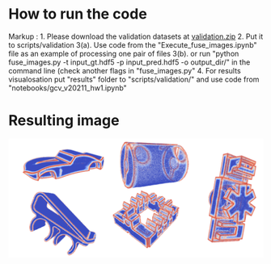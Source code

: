 # How to run the code

Markup : 1. Please download the validation datasets at [validation.zip](https://www.dropbox.com/s/lxg7lb8xqcmxowa/validation.zip?dl=0)
         2. Put it to scripts/validation
         3(a). Use code from the "Execute_fuse_images.ipynb" file as an example of processing one pair of files
         3(b). or run "python fuse_images.py -t input_gt.hdf5 -p input_pred.hdf5 -o output_dir/" in the command line (check another flags in "fuse_images.py"
         4. For results visualosation put "results" folder to "scripts/validation/" and use code from "notebooks/gcv_v20211_hw1.ipynb"

# Resulting image

![Screenshot](Med_files_results.png)
